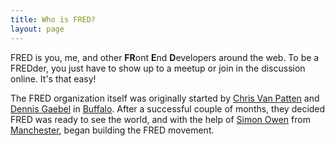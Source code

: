 ```yaml
---
title: Who is FRED?
layout: page
---
```


FRED is you, me, and other **FR**ont **E**nd **D**evelopers around the web. To be a FREDder, you just have to show up to a meetup or join in the discussion online. It's that easy!

The FRED organization itself was originally started by [Chris Van Patten](http://twitter.com/ChrisVanPatten) and [Dennis Gaebel](http://twitter.com/gryghostvisuals) in [Buffalo](/buffalo/). After a successful couple of months, they decided FRED was ready to see the world, and with the help of [Simon Owen](http://twitter.com/simonowendesign) from [Manchester](/manchester/), began building the FRED movement.
